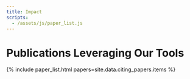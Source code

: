 ```yaml
---
title: Impact
scripts:
  - /assets/js/paper_list.js
---
```


# Publications Leveraging Our Tools

{% include paper_list.html papers=site.data.citing_papers.items %}

